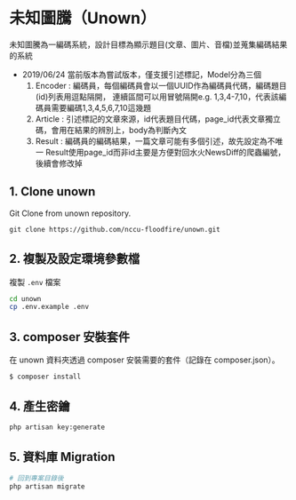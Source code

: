 # 未知圖騰（Unown）
未知圖騰為一編碼系統，設計目標為顯示題目(文章、圖片、音檔)並蒐集編碼結果的系統
- 2019/06/24
    當前版本為嘗試版本，僅支援引述標記，Model分為三個
    1. Encoder : 編碼員，每個編碼員會以一個UUID作為編碼員代碼，編碼題目(id)列表用逗點隔開，
    連續區間可以用冒號隔開e.g. 1,3,4-7,10，代表該編碼員需要編碼1,3,4,5,6,7,10這幾題
    2. Article : 引述標記的文章來源，id代表題目代碼，page_id代表文章獨立碼，會用在結果的辨別上，body為判斷內文
    3. Result : 編碼員的編碼結果，一篇文章可能有多個引述，故先設定為不唯一
    Result使用page_id而非id主要是方便對回水火NewsDiff的爬蟲編號，後續會修改掉

## 1. Clone unown
Git Clone from unown repository.

```
git clone https://github.com/nccu-floodfire/unown.git
```

## 2. 複製及設定環境參數檔
複製 `.env` 檔案
```bash
cd unown
cp .env.example .env
```

## 3. composer 安裝套件
在 unown 資料夾透過 composer 安裝需要的套件（記錄在 composer.json）。
```
$ composer install
```

## 4. 產生密鑰
```bash
php artisan key:generate
```

## 5. 資料庫 Migration
```bash 
# 回到專案目錄後
php artisan migrate
```

